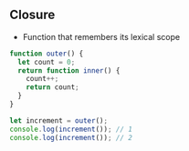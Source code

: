 ## Closure
- Function that remembers its lexical scope
```javascript
function outer() {
  let count = 0;
  return function inner() {
    count++;
    return count;
  }
}

let increment = outer();
console.log(increment()); // 1
console.log(increment()); // 2
```